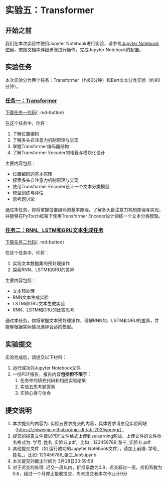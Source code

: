 # 实验五：Transformer

## 开始之前

我们在本次实验中使用Jupyter Notebook进行实验，请参考[Jupyter Notebook使用](../lab1/环境配置指南.md#jupyter-notebook)，按照文档中详细步骤进行操作，完成Jupyter Notebook的配置。

## 实验任务
本次实验分为两个任务：Transformer（约60分钟）和Bert文本分类实验（约90分钟）。


### [任务一：Transformer](./transformer.md)
[下载任务一代码](transformer.ipynb){ .md-button}

在这个任务中，你将：

1. 了解位置编码
2. 了解多头自注意力机制原理与实现
3. 掌握Transformer编码器结构
4. 了解Transformer Encoder的堆叠与模块化设计

主要内容包括：

- 位置编码的基本原理
- 探索多头自注意力机制原理与实现
- 使用Transformer Encoder设计一个文本分类模型
- 模型训练与评估
- 思考题讨论

通过本任务，你将掌握位置编码的基本原理，了解多头自注意力机制原理与实现，并能够在PyTorch框架下使用Transformer Encoder设计训练一个文本分类模型。


### [任务二：RNN、LSTM和GRU文本生成任务](./词嵌入.md)
[下载任务二代码](embedding_main.ipynb){ .md-button}

在这个任务中，你将：

1. 实现文本数据集的预处理操作
2. 探索RNN、LSTM和GRU的差异

主要内容包括：

- 文本预处理
- RNN文本生成实验
- LSTM和GRU文本生成实验
- RNN、LSTM和GRU的比较思考

通过本任务，你将掌握文本预处理操作，理解RNN的、LSTM和GRU的差异，并能够根据实际情况选择合适的模型。

## 实验提交
实验完成后，请提交以下材料：

1. 运行成功的Jupyter Notebook文件
2. 一份PDF报告，报告内容**包括但不限于**：
    1. 任务中的填充代码和相应实验结果
    2. 实验五思考题答案
    3. 实验心得与体会

## 提交说明

1. 本次提交的内容为: 实验五要求提交的内容，具体要求请参见实验网站（https://zhiweinju.github.io/nju-dl-lab-2025spring/）
2. 提交的报告文件请以PDF文件格式上传到selearning网站，上传文件的文件命名格式为: 学号_姓名_实验五.pdf，比如：123456789_张三_实验五.pdf
3. 其他提交文件（如 运行成功的Jupyter Notebook文件），请加上前缀: 学号_姓名_，比如: 123456789_张三_lab5.ipynb
4. 本次提交的截止时间为 3月28日23:59:59
5. 对于迟交的处理: 迟交一周以内，折扣系数为0.8，迟交超过一周，折扣系数为0.6，超过一个月停止接收提交，尚未提交者本次作业计0分